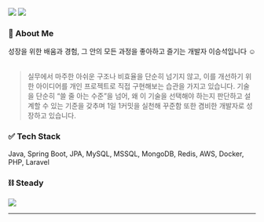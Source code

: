 <p>
  <a href="mailto:seungseok1004@gmail.com"><img src="https://img.shields.io/badge/Gmail-D14836?style=flat&logo=gmail&logoColor=white"/></a>
  <a href="https://seung-seok.tistory.com"><img src="https://img.shields.io/badge/Blog-FF5722?style=flat&logo=blogger&logoColor=white"/></a>
</p>
<h3> 🌳 About Me </h3>
성장을 위한 배움과 경험, 그 안의 모든 과정을 좋아하고 즐기는 개발자 이승석입니다 ☺️
<br><br>

> 실무에서 마주한 아쉬운 구조나 비효율을 단순히 넘기지 않고, 이를 개선하기 위한 아이디어를 개인 프로젝트로 직접 구현해보는 습관을 가지고 있습니다.
> 기술을 단순히 “쓸 줄 아는 수준”을 넘어, 왜 이 기술을 선택해야 하는지 판단하고 설계할 수 있는 기준을 갖추며 1일 1커밋을 실천해 꾸준함 또한 겸비한 개발자로 성장하고 있습니다.

<h3> ✅ Tech Stack</h3>

Java, Spring Boot, JPA, MySQL, MSSQL, MongoDB, Redis, AWS, Docker, PHP, Laravel

<h3> ⛓️ Steady</h3>
<p>
  <img src="https://github-readme-streak-stats.herokuapp.com/?user=iamseung&theme=default"/>
</p>

---
